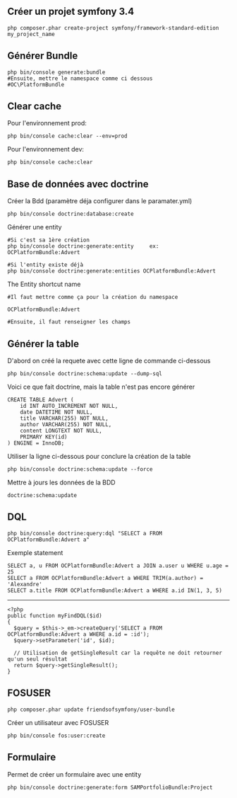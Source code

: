 Créer un projet symfony 3.4
---
    php composer.phar create-project symfony/framework-standard-edition my_project_name
    
Générer Bundle
---
    php bin/console generate:bundle
    #Ensuite, mettre le namespace comme ci dessous
    #OC\PlatformBundle

Clear cache
---

Pour l'environnement prod:

    php bin/console cache:clear --env=prod
    
Pour l'environnement dev:

    php bin/console cache:clear
    
Base de données avec doctrine
---
Créer la Bdd (paramètre déja configurer dans le paramater.yml)

    php bin/console doctrine:database:create
    
Générer une entity

    #Si c'est sa 1ère création
    php bin/console doctrine:generate:entity     ex: OCPlatformBundle:Advert
    
    #Si l'entity existe déjà
    php bin/console doctrine:generate:entities OCPlatformBundle:Advert
    
The Entity shortcut name
    
    #Il faut mettre comme ça pour la création du namespace
    
    OCPlatformBundle:Advert
    
    #Ensuite, il faut renseigner les champs
    
Générer la table
--
D'abord on créé la requete avec cette ligne de commande ci-dessous

    php bin/console doctrine:schema:update --dump-sql
    
Voici ce que fait doctrine, mais la table n'est pas encore générer

    CREATE TABLE Advert (
        id INT AUTO_INCREMENT NOT NULL,
        date DATETIME NOT NULL,
        title VARCHAR(255) NOT NULL,
        author VARCHAR(255) NOT NULL,
        content LONGTEXT NOT NULL,
        PRIMARY KEY(id)
    ) ENGINE = InnoDB;
    
Utiliser la ligne ci-dessous pour conclure la création de la table

    php bin/console doctrine:schema:update --force
    
Mettre à jours les données de la BDD
   
    doctrine:schema:update
    
DQL
--
    php bin/console doctrine:query:dql "SELECT a FROM OCPlatformBundle:Advert a"
    
Exemple statement
    
    SELECT a, u FROM OCPlatformBundle:Advert a JOIN a.user u WHERE u.age = 25
    SELECT a FROM OCPlatformBundle:Advert a WHERE TRIM(a.author) = 'Alexandre'
    SELECT a.title FROM OCPlatformBundle:Advert a WHERE a.id IN(1, 3, 5)
---
    <?php
    public function myFindDQL($id)
    {
      $query = $this->_em->createQuery('SELECT a FROM OCPlatformBundle:Advert a WHERE a.id = :id');
      $query->setParameter('id', $id);
      
      // Utilisation de getSingleResult car la requête ne doit retourner qu'un seul résultat
      return $query->getSingleResult();
    }
    
FOSUSER
--
    php composer.phar update friendsofsymfony/user-bundle
    
Créer un utilisateur avec FOSUSER
    
    php bin/console fos:user:create
    
Formulaire
--
Permet de créer un formulaire avec une entity

    php bin/console doctrine:generate:form SAMPortfolioBundle:Project